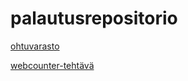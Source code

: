 # palautusrepositorio

[ohtuvarasto](https://github.com/maritatsuko/ohtuvarasto)

[webcounter-tehtävä](https://github.com/maritatsuko/webcounter)
